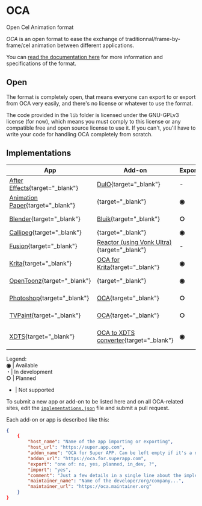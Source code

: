# OCA

Open Cel Animation format

*OCA* is an open format to ease the exchange of traditionnal/frame-by-frame/cel animation between different applications.

You can [read the documentation here](http://oca.rxlab.guide) for more information and specifications of the format.

## Open

The format is completely open, that means everyone can export to or export from OCA very easily, and there's no license or whatever to use the format.

The code provided in the `lib` folder is licensed under the GNU-GPLv3 license (for now), which means you must comply to this license or any compatible free and open source license to use it. If you can't, you'll have to write your code for handling OCA completely from scratch.

## Implementations

<!-- implementation_list:begin -->
| App | Add-on | Exports | Imports | Comments | Maintainer |
|---|---|---|---|---|---|
| [After Effects](https://www.adobe.com/products/aftereffects.html){target="_blank"} | [DuIO](https://github.com/Rainbox-dev/DuAEF_DuIO){target="_blank"} | - | **◉** |  | [RxLaboratory / Duduf](https://rxlaboratory.org){target="_blank"} |
| [Animation Paper](https://animationpaper.com/){target="_blank"} | [](){target="_blank"} | **◉** | *?* |  | [Niels Krogh Mortensen](){target="_blank"} |
| [Blender](https://blender.org/){target="_blank"} | [Bluik](https://rxlaboratory.org/tools/bluik/){target="_blank"} | **○** | **◉** | Exporter for Grease Pencil planned. | [RxLaboratory / Duduf](https://rxlaboratory.org){target="_blank"} |
| [Callipeg](https://callipeg.com){target="_blank"} | [](){target="_blank"} | **◉** | - |  | [Enoben](){target="_blank"} |
| [Fusion](https://www.blackmagicdesign.com/products/fusion/){target="_blank"} | [Reactor (using Vonk Ultra)](https://www.steakunderwater.com/){target="_blank"} | - | **◉** |  | [We Suck Less](https://www.steakunderwater.com/wesuckless/){target="_blank"} |
| [Krita](http://krita.org/){target="_blank"} | [OCA for Krita](https://rxlaboratory.org/tools/oca-for-krita/){target="_blank"} | **◉** | **○** |  | [RxLaboratory / Duduf](https://rxlaboratory.org){target="_blank"} |
| [OpenToonz](https://opentoonz.github.io/e/){target="_blank"} | [](){target="_blank"} | **◉** | - | Some limitations, see https://github.com/opentoonz/opentoonz/pull/4483 | [Dwango](https://en.dwango.co.jp/){target="_blank"} |
| [Photoshop](https://www.adobe.com/products/photoshop.html){target="_blank"} | [OCA](){target="_blank"} | **○** | - |  | [RxLaboratory / Duduf](https://rxlaboratory.org){target="_blank"} |
| [TVPaint](https://www.tvpaint.com/){target="_blank"} | [OCA](){target="_blank"} | **○** | - |  | [RxLaboratory / Duduf](https://rxlaboratory.org){target="_blank"} |
| [XDTS](){target="_blank"} | [OCA to XDTS converter](https://wolfinabowl.itch.io/oca-to-xdts-converter){target="_blank"} | **◉** | **◉** | XDTS is a format supported by OpenToonz, Tahoma, Clip Studio Paint EX and Toei Animation Digital Exposure Sheet. | [Wolf In A Bow](https://wolfinabowl.itch.io/){target="_blank"} |

Legend:  
**◉** | Available  
**◔** | In development  
**○** | Planned  
- | Not supported

<!-- implementation_list:end -->




To submit a new app or add-on to be listed here and on all OCA-related sites, edit the [`implementations.json`](implementations.json) file and submit a pull request.

Each add-on or app is described like this:

```json
{
    {
        "host_name": "Name of the app importing or exporting",
        "host_url": "https://super.app.com",
        "addon_name": "OCA for Super APP. Can be left empty if it's a native support without addon",
        "addon_url": "https://oca.for.superapp.com",
        "export": "one of: no, yes, planned, in_dev, ?",
        "import": "yes",
        "comment": "Just a few details in a single line about the implementation.",
        "maintainer_name": "Name of the developer/org/company...",
        "maintainer_url": "https://oca.maintainer.org"
    }
}
```
